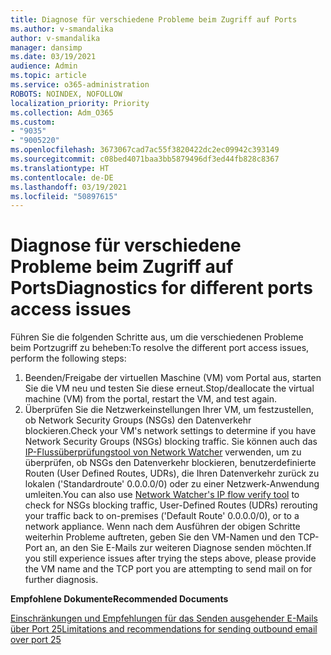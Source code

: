 ```yaml
---
title: Diagnose für verschiedene Probleme beim Zugriff auf Ports
ms.author: v-smandalika
author: v-smandalika
manager: dansimp
ms.date: 03/19/2021
audience: Admin
ms.topic: article
ms.service: o365-administration
ROBOTS: NOINDEX, NOFOLLOW
localization_priority: Priority
ms.collection: Adm_O365
ms.custom:
- "9035"
- "9005220"
ms.openlocfilehash: 3673067cad7ac55f3820422dc2ec09942c393149
ms.sourcegitcommit: c08bed4071baa3bb5879496df3ed44fb828c8367
ms.translationtype: HT
ms.contentlocale: de-DE
ms.lasthandoff: 03/19/2021
ms.locfileid: "50897615"
---
```

# <a name="diagnostics-for-different-ports-access-issues"></a><span data-ttu-id="1737c-102">Diagnose für verschiedene Probleme beim Zugriff auf Ports</span><span class="sxs-lookup"><span data-stu-id="1737c-102">Diagnostics for different ports access issues</span></span>

<span data-ttu-id="1737c-103">Führen Sie die folgenden Schritte aus, um die verschiedenen Probleme beim Portzugriff zu beheben:</span><span class="sxs-lookup"><span data-stu-id="1737c-103">To resolve the different port access issues, perform the following steps:</span></span>

1. <span data-ttu-id="1737c-104">Beenden/Freigabe der virtuellen Maschine (VM) vom Portal aus, starten Sie die VM neu und testen Sie diese erneut.</span><span class="sxs-lookup"><span data-stu-id="1737c-104">Stop/deallocate the virtual machine (VM) from the portal, restart the VM, and test again.</span></span> 
2. <span data-ttu-id="1737c-105">Überprüfen Sie die Netzwerkeinstellungen Ihrer VM, um festzustellen, ob Network Security Groups (NSGs) den Datenverkehr blockieren.</span><span class="sxs-lookup"><span data-stu-id="1737c-105">Check your VM's network settings to determine if you have Network Security Groups (NSGs) blocking traffic.</span></span> <span data-ttu-id="1737c-106">Sie können auch das [IP-Flussüberprüfungstool von Network Watcher](https://docs.microsoft.com/azure/network-watcher/network-watcher-ip-flow-verify-overview?WT.mc_id=Portal-Microsoft_Azure_Support) verwenden, um zu überprüfen, ob NSGs den Datenverkehr blockieren, benutzerdefinierte Routen (User Defined Routes, UDRs), die Ihren Datenverkehr zurück zu lokalen ('Standardroute' 0.0.0.0/0) oder zu einer Netzwerk-Anwendung umleiten.</span><span class="sxs-lookup"><span data-stu-id="1737c-106">You can also use [Network Watcher's IP flow verify tool](https://docs.microsoft.com/azure/network-watcher/network-watcher-ip-flow-verify-overview?WT.mc_id=Portal-Microsoft_Azure_Support) to check for NSGs blocking traffic, User-Defined Routes (UDRs) rerouting your traffic back to on-premises ('Default Route' 0.0.0.0/0), or to a network appliance.</span></span>
<span data-ttu-id="1737c-107">Wenn nach dem Ausführen der obigen Schritte weiterhin Probleme auftreten, geben Sie den VM-Namen und den TCP-Port an, an den Sie E-Mails zur weiteren Diagnose senden möchten.</span><span class="sxs-lookup"><span data-stu-id="1737c-107">If you still experience issues after trying the steps above, please provide the VM name and the TCP port you are attempting to send mail on for further diagnosis.</span></span>

<span data-ttu-id="1737c-108">**Empfohlene Dokumente**</span><span class="sxs-lookup"><span data-stu-id="1737c-108">**Recommended Documents**</span></span>

[<span data-ttu-id="1737c-109">Einschränkungen und Empfehlungen für das Senden ausgehender E-Mails über Port 25</span><span class="sxs-lookup"><span data-stu-id="1737c-109">Limitations and recommendations for sending outbound email over port 25</span></span>](https://docs.microsoft.com/azure/virtual-network/troubleshoot-outbound-smtp-connectivity)